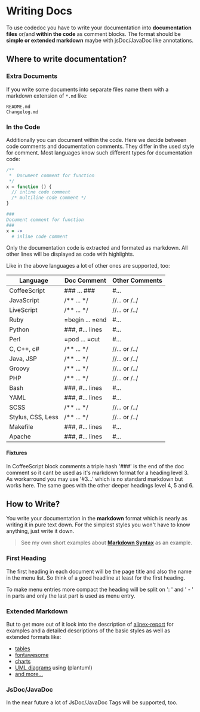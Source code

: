 Writing Docs
=================================================

To use codedoc you have to write your documentation into **documentation files**
or/and **within the code** as comment blocks. The format should be **simple or extended
markdown** maybe with jsDoc/JavaDoc like annotations.


Where to write documentation?
--------------------------------------------------

### Extra Documents

If you write some documents into separate files name them with a markdown extension
of `*.md` like:

    README.md
    Changelog.md


### In the Code

Additionally you can document within the code. Here we decide between code comments
and documentation comments. They differ in the used style for comment. Most languages
know such different types for documentation code:

``` js
/**
 *  Document comment for function
 */
x = function () {
  // inline code comment
  /* multiline code comment */
}
```

``` coffee
###
Document comment for function
###
x = ->
  # inline code comment
```

Only the documentation code is extracted and formated as markdown. All other lines
will be displayed as code with highlights.

Like in the above languages a lot of other ones are supported, too:

|   Language   |    Doc Comment   | Other Comments   |
| ------------ | ---------------- | ---------------- |
| CoffeeScript | ### ... ###      | #...             |
| JavaScript   | /** ... */       | //... or /*..*/  |
| LiveScript   | /** ... */       | //... or /*..*/  |
| Ruby         | =begin ... =end  | #...             |
| Python       | ###,  #... lines | #...             |
| Perl         | =pod ... =cut    | #...             |
| C, C++, c#   | /** ... */       | //... or /*..*/  |
| Java, JSP    | /** ... */       | //... or /*..*/  |
| Groovy       | /** ... */       | //... or /*..*/  |
| PHP          | /** ... */       | //... or /*..*/  |
| Bash         | ###,  #... lines | #...             |
| YAML         | ###,  #... lines | #...             |
| SCSS         | /** ... */       | //... or /*..*/  |
| Stylus, CSS, Less  | /** ... */       | //... or /*..*/  |
| Makefile     | ###,  #... lines | #...             |
| Apache       | ###,  #... lines | #...             |


#### Fixtures

In CoffeeScript block comments a triple hash '###' is the end of the doc comment
so it cant be used as it's markdown format for a heading level 3. As workarround
you may use '#3...' which is no standard markdown but works here. The same goes
with the other deeper headings level 4, 5 and 6.


How to Write?
-------------------------------------------------
You write your documentation in the **markdown** format which is nearly as writing it
in pure text down. For the simplest styles you won't have to know anything, just
write it down.

> See my own short examples about __[Markdown Syntax](http://alinex.github.io/develop/lang/markdown.html)__
> as an example.

### First Heading

The first heading in each document will be the page title and also the name in the
menu list. So think of a good headline at least for the first heading.

To make menu entries more compact the heading will be split on ': ' and ' - ' in
parts and only the last part is used as menu entry.

### Extended Markdown

But to get more out of it look into the description of
[alinex-report](http://alinex.github.io/node-report) for examples and a detailed
descriptions of the basic styles as well as extended formats like:

- [tables](http://alinex.github.io/node-report/README.md.html#table)
- [fontawesome](http://alinex.github.io/node-report/README.md.html#font-awesome)
- [charts](http://alinex.github.io/node-report/README.md.html#charts)
- [UML diagrams](http://alinex.github.io/node-report/README.md.html#plantuml) using (plantuml)
- [and more...](http://alinex.github.io/node-report/README.md.html#report-elements)

### JsDoc/JavaDoc

In the near future a lot of JsDoc/JavaDoc Tags will be supported, too.
